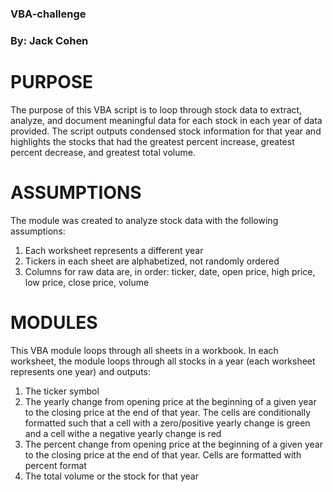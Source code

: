 ### VBA-challenge
### By: Jack Cohen

# PURPOSE
The purpose of this VBA script is to loop through stock data to extract, analyze, and document meaningful data for each stock in each year of data provided. The script outputs condensed stock information for that year and highlights the stocks that had the greatest percent increase, greatest percent decrease, and greatest total volume.

# ASSUMPTIONS
The module was created to analyze stock data with the following assumptions:
1. Each worksheet represents a different year
2. Tickers in each sheet are alphabetized, not randomly ordered
3. Columns for raw data are, in order: ticker, date, open price, high price, low price, close price, volume

# MODULES
This VBA module loops through all sheets in a workbook. In each worksheet, the module loops through all stocks in a year (each worksheet represents one year) and outputs:
1. The ticker symbol
2. The yearly change from opening price at the beginning of a given year to the closing price at the end of that year. The cells are conditionally formatted such that a cell with a zero/positive yearly change is green and a cell withe a negative yearly change is red
3. The percent change from opening price at the beginning of a given year to the closing price at the end of that year. Cells are formatted with percent format
4. The total volume or the stock for that year